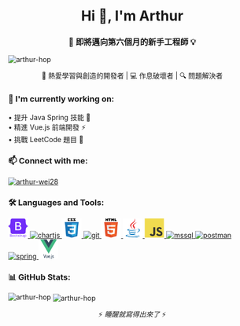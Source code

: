 <h1 align="center">Hi 👋, I'm Arthur</h1>
<h3 align="center">🌱 即將邁向第六個月的新手工程師 💡</h3>

<p align="left"> <img src="https://komarev.com/ghpvc/?username=arthur-hop&label=Profile%20views&color=0e75b6&style=flat" alt="arthur-hop" /> </p>

<p align="center">🚀 熱愛學習與創造的開發者 | 💻 作息破壞者 | 🔍 問題解決者</p>

<h3 align="left">🔭 I'm currently working on:</h3>
<p align="left">
  • 提升 Java Spring 技能 🌿<br>
  • 精進 Vue.js 前端開發 ⚡<br>
  • 挑戰 LeetCode 題目 🧩
</p>

<h3 align="left">📫 Connect with me:</h3>
<p align="left">
<a href="https://www.leetcode.com/arthur-wei28" target="blank"><img align="center" src="https://raw.githubusercontent.com/rahuldkjain/github-profile-readme-generator/master/src/images/icons/Social/leet-code.svg" alt="arthur-wei28" height="30" width="40" /></a>
</p>

<h3 align="left">🛠️ Languages and Tools:</h3>
<p align="left"> <a href="https://getbootstrap.com" target="_blank" rel="noreferrer"> <img src="https://raw.githubusercontent.com/devicons/devicon/master/icons/bootstrap/bootstrap-plain-wordmark.svg" alt="bootstrap" width="40" height="40"/> </a> <a href="https://www.chartjs.org" target="_blank" rel="noreferrer"> <img src="https://www.chartjs.org/media/logo-title.svg" alt="chartjs" width="40" height="40"/> </a> <a href="https://www.w3schools.com/css/" target="_blank" rel="noreferrer"> <img src="https://raw.githubusercontent.com/devicons/devicon/master/icons/css3/css3-original-wordmark.svg" alt="css3" width="40" height="40"/> </a> <a href="https://git-scm.com/" target="_blank" rel="noreferrer"> <img src="https://www.vectorlogo.zone/logos/git-scm/git-scm-icon.svg" alt="git" width="40" height="40"/> </a> <a href="https://www.w3.org/html/" target="_blank" rel="noreferrer"> <img src="https://raw.githubusercontent.com/devicons/devicon/master/icons/html5/html5-original-wordmark.svg" alt="html5" width="40" height="40"/> </a> <a href="https://www.java.com" target="_blank" rel="noreferrer"> <img src="https://raw.githubusercontent.com/devicons/devicon/master/icons/java/java-original.svg" alt="java" width="40" height="40"/> </a> <a href="https://developer.mozilla.org/en-US/docs/Web/JavaScript" target="_blank" rel="noreferrer"> <img src="https://raw.githubusercontent.com/devicons/devicon/master/icons/javascript/javascript-original.svg" alt="javascript" width="40" height="40"/> </a> <a href="https://www.microsoft.com/en-us/sql-server" target="_blank" rel="noreferrer"> <img src="https://www.svgrepo.com/show/303229/microsoft-sql-server-logo.svg" alt="mssql" width="40" height="40"/> </a> <a href="https://postman.com" target="_blank" rel="noreferrer"> <img src="https://www.vectorlogo.zone/logos/getpostman/getpostman-icon.svg" alt="postman" width="40" height="40"/> </a> <a href="https://spring.io/" target="_blank" rel="noreferrer"> <img src="https://www.vectorlogo.zone/logos/springio/springio-icon.svg" alt="spring" width="40" height="40"/> </a> <a href="https://vuejs.org/" target="_blank" rel="noreferrer"> <img src="https://raw.githubusercontent.com/devicons/devicon/master/icons/vuejs/vuejs-original-wordmark.svg" alt="vuejs" width="40" height="40"/> </a> </p>

<!-- 統計資料 -->
<h3 align="left">📊 GitHub Stats:</h3>
<p><img align="left" src="https://github-readme-stats.vercel.app/api/top-langs?username=arthur-hop&show_icons=true&locale=en&layout=compact&theme=tokyonight" alt="arthur-hop" /></p>
<p>&nbsp;<img align="center" src="https://github-readme-stats.vercel.app/api?username=arthur-hop&show_icons=true&locale=en&theme=tokyonight" alt="arthur-hop" /></p>

<!-- 底部引言 -->
<p align="center">⚡ <em>睡醒就寫得出來了</em> ⚡</p>
